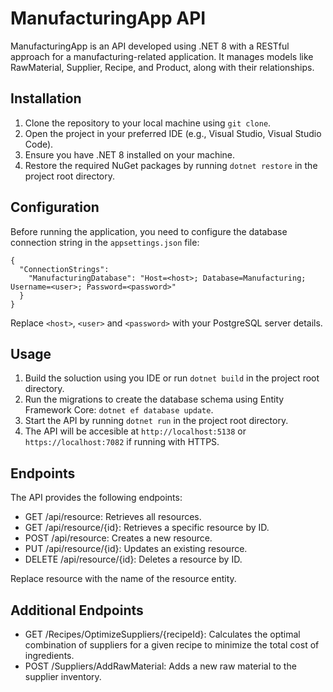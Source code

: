 # ManufacturingApp API

ManufacturingApp is an API developed using .NET 8 with a RESTful approach for a manufacturing-related application. It manages models like RawMaterial, Supplier, Recipe, and Product, along with their relationships.

## Installation
1. Clone the repository to your local machine using `git clone`.
2. Open the project in your preferred IDE (e.g., Visual Studio, Visual Studio Code).
3. Ensure you have .NET 8 installed on your machine.
4. Restore the required NuGet packages by running `dotnet restore` in the project root directory.

## Configuration
Before running the application, you need to configure the database connection string in the `appsettings.json` file:
```
{
  "ConnectionStrings": 
    "ManufacturingDatabase": "Host=<host>; Database=Manufacturing; Username=<user>; Password=<password>"
  }
}
```
Replace `<host>`, `<user>` and `<password>` with your PostgreSQL server details.

## Usage
1. Build the soluction using you IDE or run `dotnet build` in the project root directory.
2. Run the migrations to create the database schema using Entity Framework Core: `dotnet ef database update`.
3. Start the API by running `dotnet run` in the project root directory.
4. The API will be accesible at `http://localhost:5138` or `https://localhost:7082` if running with HTTPS.

## Endpoints
The API provides the following endpoints:

- GET /api/resource: Retrieves all resources.
- GET /api/resource/{id}: Retrieves a specific resource by ID.
- POST /api/resource: Creates a new resource.
- PUT /api/resource/{id}: Updates an existing resource.
- DELETE /api/resource/{id}: Deletes a resource by ID.

Replace resource with the name of the resource entity.

## Additional Endpoints
- GET /Recipes/OptimizeSuppliers/{recipeId}: Calculates the optimal combination of suppliers for a given recipe to minimize the total cost of ingredients.
- POST /Suppliers/AddRawMaterial: Adds a new raw material to the supplier inventory.
